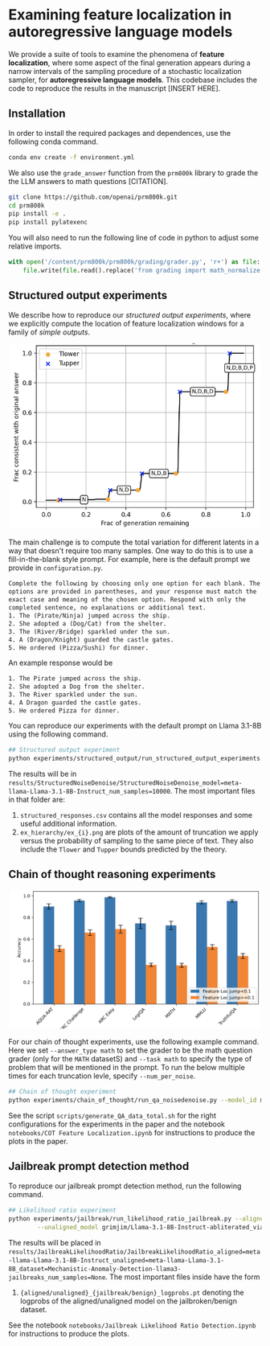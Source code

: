 # Examining feature localization in autoregressive language models

We provide a suite of tools to examine the phenomena of **feature localization**, where some aspect of the final generation appears during a narrow intervals of the sampling procedure of a stochastic localization sampler, for **autoregressive language models**. This codebase includes the code to reproduce the results in the manuscript [INSERT HERE]. 


## Installation
In order to install the required packages and dependences, use the following conda command.
```bash
conda env create -f environment.yml
```
We also use the `grade_answer` function from the `prm800k` library to grade the the LLM answers to math questions [CITATION].
```bash
git clone https://github.com/openai/prm800k.git
cd prm800k
pip install -e . 
pip install pylatexenc
```

You will also need to run the following line of code in python to adjust some relative imports.
```python
with open('/content/prm800k/prm800k/grading/grader.py', 'r+') as file:
    file.write(file.read().replace('from grading import math_normalize', 'from . import math_normalize'))
```

## Structured output experiments
We describe how to reproduce our _structured output experiments_, where we explicitly compute the location of feature localization windows for a family of _simple outputs_. 

<p align="center">
  <img src="assets/structured_hierarchy.png" width="500">
</p>


The main challenge is to compute the total variation for different latents in a way that doesn't require too many samples. One way to do this is to use a  fill-in-the-blank style prompt. For example, here is the default prompt we provide in `configuration.py`. 
```
Complete the following by choosing only one option for each blank. The options are provided in parentheses, and your response must match the exact case and meaning of the chosen option. Respond with only the completed sentence, no explanations or additional text.
1. The (Pirate/Ninja) jumped across the ship.
2. She adopted a (Dog/Cat) from the shelter.
3. The (River/Bridge) sparkled under the sun.
4. A (Dragon/Knight) guarded the castle gates.
5. He ordered (Pizza/Sushi) for dinner.
```
An example response would be 
```
1. The Pirate jumped across the ship.
2. She adopted a Dog from the shelter.
3. The River sparkled under the sun.
4. A Dragon guarded the castle gates.
5. He ordered Pizza for dinner.
```
You can reproduce our experiments with the default prompt on Llama 3.1-8B using the following command.
```bash
## Structured output experiment
python experiments/structured_output/run_structured_output_experiments.py --model_id meta-llama/Llama-3.1-8B-Instruct --num_samples 10000
```
The results will be in `results/StructuredNoiseDenoise/StructuredNoiseDenoise_model=meta-llama-Llama-3.1-8B-Instruct_num_samples=10000`. The most important files in that folder are:
1. `structured_responses.csv` contains all the model responses and some useful additional information.
2. `ex_hierarchy/ex_{i}.png` are plots of the amount of truncation we apply versus the probability of sampling to the same piece of text. They also include the `Tlower` and `Tupper` bounds predicted by the theory.

## Chain of thought reasoning experiments
<p align="center">
  <img src="assets/accuracy per dataset.png" width="500">
</p>

For our chain of thought experiments, use the following example command. Here we set ``--answer_type math`` to set the grader to be the math question grader (only for the `MATH` datasetS) and ``--task math`` to specify the type of problem that will be mentioned in the prompt. To run the below multiple times for each truncation levle, specify ``--num_per_noise``. 

```bash
## Chain of thought experiment
python experiments/chain_of_thought/run_qa_noisedenoise.py --model_id meta-llama/Llama-3.1-8B-Instruct --dataset competition_math --split test --task math --num_samples 10000 --answer_type math
```

See the script `scripts/generate_QA_data_total.sh` for the right configurations for the experiments in the paper and the notebook `notebooks/COT Feature Localization.ipynb` for instructions to produce the plots in the paper. 

## Jailbreak prompt detection method
To reproduce our jailbreak prompt detection method, run the following command. 

```bash
## Likelihood ratio experiment
python experiments/jailbreak/run_likelihood_ratio_jailbreak.py --aligned_model meta-llama/Llama-3.1-8B-Instruct \
        --unaligned_model grimjim/Llama-3.1-8B-Instruct-abliterated_via_adapter
```

The results will be placed in `results/JailbreakLikelihoodRatio/JailbreakLikelihoodRatio_aligned=meta-llama-Llama-3.1-8B-Instruct_unaligned=meta-llama-Llama-3.1-8B_dataset=Mechanistic-Anomaly-Detection-llama3-jailbreaks_num_samples=None`. The most important files inside have the form

1. `{aligned/unaligned}_{jailbreak/benign}_logprobs.pt` denoting the logprobs of the aligned/unaligned model on the jailbroken/benign dataset. 

See the notebook `notebooks/Jailbreak Likelihood Ratio Detection.ipynb` for instructions to produce the plots. 

